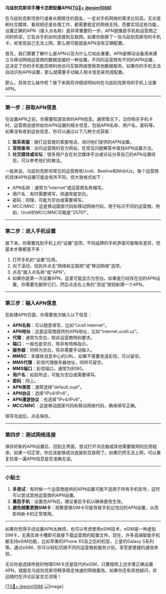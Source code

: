 **乌兹别克斯坦手機卡怎麽設置APN[[TG💪+ @esim1088](https://t.me/s/esim1088)]**

在乌兹别克斯坦旅行或者长期居住的朋友，一定对手机网络的需求比较高。无论是刷社交媒体、看视频还是处理工作，都需要稳定的网络支持。而要实现这些功能，设置正确的APN（接入点名称）是非常重要的一步。APN就像是手机和运营商之间的桥梁，它告诉手机如何连接到互联网。如果你刚换了一张乌兹别克斯坦的手机卡，却发现自己无法上网，那么很可能就是APN没有正确配置。

首先，我们需要了解什么是APN以及为什么它如此重要。APN是移动设备用来建立与移动网络运营商的数据连接的一种设置。不同的运营商有不同的APN设置，这决定了你的手机能否顺利地访问互联网或使用其他数据服务。如果你的手机无法自动识别APN设置，那么就需要手动输入相关信息来完成配置。

那么，具体怎么操作呢？接下来我将详细说明如何在乌兹别克斯坦的手机上设置APN。

---

### **第一步：获取APN信息**
在设置APN之前，你需要知道具体的APN信息。通常情况下，当你购买手机卡时，运营商会提供给你APN设置的相关信息，包括APN名称、用户名、密码等。如果没有收到这些信息，你可以通过以下几种方式获取：

1. **联系客服**：拨打运营商的客服电话，询问他们提供的APN设置。
2. **官网查询**：访问运营商的官方网站，在常见问题解答中查找APN设置方法。
3. **社交媒体或论坛**：很多用户会在社交媒体平台或论坛分享自己的APN设置经验，可以参考他们的做法。

一般来说，乌兹别克斯坦常见的运营商有Ucell、Beeline和MobiUz。每个运营商的具体APN设置可能会有所不同，但大致格式如下：

- APN名称：通常为“internet”或运营商名称缩写。
- 用户名：有时需要填写，但通常是空白。
- 密码：同理，可能为空白或需要填写。
- MCC/MNC：这是移动国家代码和移动网络代码，用于标识不同的运营商。例如，Ucell的MCC/MNC可能是“25701”。

---

### **第二步：进入手机设置**
接下来，你需要找到手机上的“设置”选项。不同品牌的手机界面可能略有差异，但基本步骤都差不多：

1. 打开手机的“设置”应用。
2. 向下滚动，找到并点击“网络和互联网”或“移动网络”选项。
3. 点击“接入点名称”或“APN”。
4. 如果你是第一次设置APN，这里可能显示为空白。如果是已经存在旧的APN设置，你需要先删除它们，然后点击右上角的“添加”按钮新建一个APN。

---

### **第三步：输入APN信息**
在新建APN页面，你需要依次输入以下信息：

- **APN名称**：可以随意填写，比如“Ucell Internet”。
- **APN地址**：这是运营商提供的APN地址，比如“internet.ucell.uz”。
- **代理**：通常为空白，除非运营商特别要求。
- **端口**：一般也是空白，除非有特殊指示。
- **服务器**：同样为空白，除非需要手动输入。
- **MMSC**：多媒体消息中心的URL，如果不需要发送彩信，可以留空。
- **MMS代理**：彩信代理服务器地址，同样可留空。
- **MMS端口**：彩信端口，通常为8080。
- **用户名**：如前所述，可能为空白或需要填写。
- **密码**：同上。
- **APN类型**：通常选择“default,supl”。
- **APN协议**：选择“IPv4/IPv6”。
- **APN漫游协议**：也选择“IPv4/IPv6”。
- **MCC/MNC**：这是移动国家代码和移动网络代码，确保填写正确。

填写完成后，点击保存。

---

### **第四步：测试网络连接**
保存好新的APN设置后，回到主界面，尝试打开浏览器或其他需要联网的应用程序。如果一切正常，你应该能够成功连接到互联网了。如果仍然无法上网，可以重复检查一遍APN信息是否准确无误。

---

### **小贴士**
1. **多尝试**：有时候一个运营商提供的APN设置可能不适用于所有手机型号，这时可以尝试其他运营商的APN设置。
2. **重启手机**：设置完APN后，建议重启手机以确保更改生效。
3. **避免频繁更换SIM卡**：频繁更换SIM卡可能导致手机记住旧的APN设置，从而影响新卡的正常使用。

---

如果你觉得手动设置APN太麻烦，也可以考虑使用eSIM技术。eSIM是一种虚拟SIM卡，无需实体卡槽即可直接下载运营商的配置文件。现在，许多高端智能手机都支持eSIM功能，比如苹果的iPhone XS及之后的机型，三星的Galaxy S系列等。通过eSIM，你可以轻松切换不同的运营商和服务计划，享受更便捷的通信体验。

无论你是选择传统的物理SIM卡还是现代的eSIM，只要按照上述步骤正确设置APN，就能在乌兹别克斯坦畅享稳定快速的网络服务。如果你还有其他疑问，欢迎随时在评论区留言交流哦！

[[TG💪+ @esim1088](https://t.me/s/esim1088) ![Image](https://i.postimg.cc/4NQfJmqS/Snipaste-2025-05-13-00-14-12.png)]